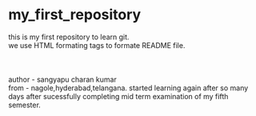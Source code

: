 # my_first_repository
this is my first repository to learn git.
</br>
we use HTML formating tags to formate README file.
<br>
<br/>
</br>
<br />
author - sangyapu charan kumar
<br>
from - nagole,hyderabad,telangana.
started learning again after so many days after sucessfully completing mid term examination of my fifth semester.